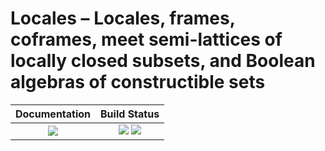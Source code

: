 <!-- BEGIN HEADER -->
# Locales – Locales, frames, coframes, meet semi-lattices of locally closed subsets, and Boolean algebras of constructible sets

| **Documentation**         | **Build Status**                                            |
|:-------------------------:|:-----------------------------------------------------------:|
| [![][docs-img]][docs-url] | [![][tests-img]][tests-url] [![][codecov-img]][codecov-url] |
<!-- END HEADER -->

<!-- BEGIN FOOTER -->
[docs-img]: https://img.shields.io/badge/docs-stable-blue.svg
[docs-url]: https://homalg-project.github.io/Locales/doc/chap0.html

[tests-img]: https://github.com/homalg-project/Locales/workflows/Tests/badge.svg
[tests-url]: https://github.com/homalg-project/Locales/actions?query=workflow%3ATests

[codecov-img]: https://codecov.io/gh/homalg-project/Locales/branch/master/graph/badge.svg
[codecov-url]: https://codecov.io/gh/homalg-project/Locales
<!-- END FOOTER -->
